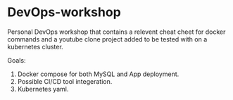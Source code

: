 # DevOps-workshop
Personal DevOps workshop that contains a relevent cheat cheet for docker commands and a youtube clone project added to be tested with on a kubernetes cluster. 

Goals:
1) Docker compose for both MySQL and App deployment.
2) Possible CI/CD tool integeration.
3) Kubernetes yaml.
